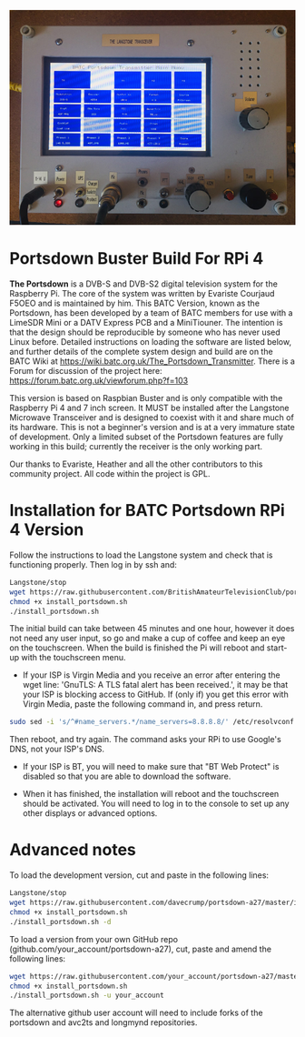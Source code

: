 ![portsdown banner](/doc/img/Portsdown_A27.jpg)
# Portsdown Buster Build For RPi 4

**The Portsdown** is a DVB-S and DVB-S2 digital television system for the Raspberry Pi.  The core of the system was written by Evariste Courjaud F5OEO and is maintained by him.  This BATC Version, known as the Portsdown, has been developed by a team of BATC members for use with a LimeSDR Mini or a DATV Express PCB and a MiniTiouner.  The intention is that the design should be reproducible by someone who has never used Linux before.  Detailed instructions on loading the software are listed below, and further details of the complete system design and build are on the BATC Wiki at https://wiki.batc.org.uk/The_Portsdown_Transmitter.  There is a Forum for discussion of the project here: https://forum.batc.org.uk/viewforum.php?f=103

This version is based on Raspbian Buster and is only compatible with the Raspberry Pi 4 and 7 inch screen.  It MUST be installed after the Langstone Microwave Transceiver and is designed to coexist with it and share much of its hardware.  This is not a beginner's version and is at a very immature state of development.  Only a limited subset of the Portsdown features are fully working in this build; currently the receiver is the only working part.

Our thanks to Evariste, Heather and all the other contributors to this community project.  All code within the project is GPL.

# Installation for BATC Portsdown RPi 4 Version

Follow the instructions to load the Langstone system and check that is functioning properly.  Then log in by ssh and:


```sh
Langstone/stop
wget https://raw.githubusercontent.com/BritishAmateurTelevisionClub/portsdown-a27/master/install_portsdown.sh
chmod +x install_portsdown.sh
./install_portsdown.sh
```

The initial build can take between 45 minutes and one hour, however it does not need any user input, so go and make a cup of coffee and keep an eye on the touchscreen.  When the build is finished the Pi will reboot and start-up with the touchscreen menu.

- If your ISP is Virgin Media and you receive an error after entering the wget line: 'GnuTLS: A TLS fatal alert has been received.', it may be that your ISP is blocking access to GitHub.  If (only if) you get this error with Virgin Media, paste the following command in, and press return.
```sh
sudo sed -i 's/^#name_servers.*/name_servers=8.8.8.8/' /etc/resolvconf.conf
```
Then reboot, and try again.  The command asks your RPi to use Google's DNS, not your ISP's DNS.

- If your ISP is BT, you will need to make sure that "BT Web Protect" is disabled so that you are able to download the software.

- When it has finished, the installation will reboot and the touchscreen should be activated.  You will need to log in to the console to set up any other displays or advanced options.


# Advanced notes

To load the development version, cut and paste in the following lines:

```sh
Langstone/stop
wget https://raw.githubusercontent.com/davecrump/portsdown-a27/master/install_portsdown.sh
chmod +x install_portsdown.sh
./install_portsdown.sh -d
```

To load a version from your own GitHub repo (github.com/your_account/portsdown-a27), cut, paste and amend the following lines:
```sh
wget https://raw.githubusercontent.com/your_account/portsdown-a27/master/install_portsdown.sh
chmod +x install_portsdown.sh
./install_portsdown.sh -u your_account
```
The alternative github user account will need to include forks of the portsdown and avc2ts and longmynd repositories.
